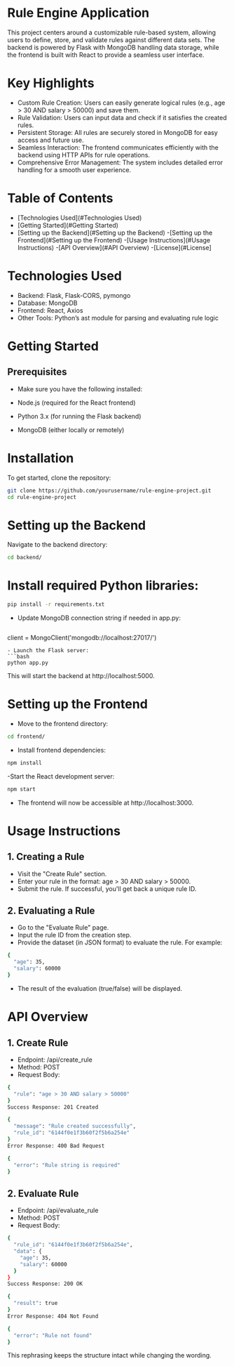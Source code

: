 # Rule Engine Application
This project centers around a customizable rule-based system, allowing users to define, store, and validate rules against different data sets. The backend is powered by Flask with MongoDB handling data storage, while the frontend is built with React to provide a seamless user interface.

# Key Highlights
- Custom Rule Creation: Users can easily generate logical rules (e.g., age > 30 AND salary > 50000) and save them.
- Rule Validation: Users can input data and check if it satisfies the created rules.
- Persistent Storage: All rules are securely stored in MongoDB for easy access and future use.
- Seamless Interaction: The frontend communicates efficiently with the backend using HTTP APIs for rule operations.
- Comprehensive Error Management: The system includes detailed error handling for a smooth user experience.

# Table of Contents
- [Technologies Used](#Technologies Used)
- [Getting Started](#Getting Started)
- [Setting up the Backend](#Setting up the Backend)
-[Setting up the Frontend](#Setting up the Frontend)
-[Usage Instructions](#Usage Instructions)
-[API Overview](#API Overview)
-[License](#License]

# Technologies Used
- Backend: Flask, Flask-CORS, pymongo
- Database: MongoDB
- Frontend: React, Axios
- Other Tools: Python’s ast module for parsing and evaluating rule logic

# Getting Started
## Prerequisites
- Make sure you have the following installed:

- Node.js (required for the React frontend)
- Python 3.x (for running the Flask backend)
- MongoDB (either locally or remotely)
# Installation
To get started, clone the repository:
```bash
git clone https://github.com/yourusername/rule-engine-project.git
cd rule-engine-project
```
# Setting up the Backend
Navigate to the backend directory:
```bash
cd backend/
```
# Install required Python libraries:
```bash
pip install -r requirements.txt
```
- Update MongoDB connection string if needed in app.py:
  ```bash
client = MongoClient('mongodb://localhost:27017/')
```
- Launch the Flask server:
```bash
python app.py
```
This will start the backend at http://localhost:5000.

# Setting up the Frontend
- Move to the frontend directory:
```bash
cd frontend/
```
- Install frontend dependencies:
```bash
npm install
```
-Start the React development server:
```bash
npm start
```
- The frontend will now be accessible at http://localhost:3000.

# Usage Instructions
## 1. Creating a Rule
- Visit the "Create Rule" section.
- Enter your rule in the format: age > 30 AND salary > 50000.
- Submit the rule. If successful, you'll get back a unique rule ID.
## 2. Evaluating a Rule
- Go to the "Evaluate Rule" page.
- Input the rule ID from the creation step.
- Provide the dataset (in JSON format) to evaluate the rule. For example:
```bash
{
  "age": 35,
  "salary": 60000
}
```
- The result of the evaluation (true/false) will be displayed.
# API Overview
## 1. Create Rule
- Endpoint: /api/create_rule
- Method: POST
- Request Body:
```bash
{
  "rule": "age > 30 AND salary > 50000"
}
Success Response: 201 Created
```
```bash
{
  "message": "Rule created successfully",
  "rule_id": "6144f0e1f3b60f2f5b6a254e"
}
Error Response: 400 Bad Request
```
```bash
{
  "error": "Rule string is required"
}
```
## 2. Evaluate Rule
- Endpoint: /api/evaluate_rule
- Method: POST
- Request Body:
```bash
{
  "rule_id": "6144f0e1f3b60f2f5b6a254e",
  "data": {
    "age": 35,
    "salary": 60000
  }
}
Success Response: 200 OK
```
```bash
{
  "result": true
}
Error Response: 404 Not Found
```
```bash
{
  "error": "Rule not found"
}
```
This rephrasing keeps the structure intact while changing the wording. 
